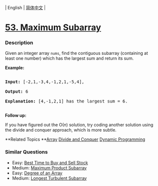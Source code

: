 | English | [简体中文](README.md) |

# [53. Maximum Subarray](https://leetcode-cn.com/problems/maximum-subarray)
 ### Description
<p>Given an integer array <code>nums</code>, find the contiguous subarray&nbsp;(containing at least one number) which has the largest sum and return its sum.</p>

<p><strong>Example:</strong></p>

<pre>
<strong>Input:</strong> [-2,1,-3,4,-1,2,1,-5,4],
<strong>Output:</strong> 6
<strong>Explanation:</strong>&nbsp;[4,-1,2,1] has the largest sum = 6.
</pre>

<p><strong>Follow up:</strong></p>

<p>If you have figured out the O(<em>n</em>) solution, try coding another solution using the divide and conquer approach, which is more subtle.</p>

**Related Topics	**[Array](https://leetcode-cn.com/tag/array) [Divide and Conquer](https://leetcode-cn.com/tag/divide-and-conquer) [Dynamic Programming](https://leetcode-cn.com/tag/dynamic-programming) 

### Similar Questions
 - Easy:	[Best Time to Buy and Sell Stock](https://leetcode-cn.com/problems/best-time-to-buy-and-sell-stock) 
 - Medium:	[Maximum Product Subarray](https://leetcode-cn.com/problems/maximum-product-subarray) 
 - Easy:	[Degree of an Array](https://leetcode-cn.com/problems/degree-of-an-array) 
 - Medium:	[Longest Turbulent Subarray](https://leetcode-cn.com/problems/longest-turbulent-subarray) 
